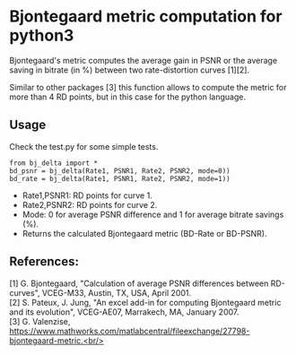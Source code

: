 # Bjontegaard metric computation for python3
Bjontegaard's metric computes the average gain in PSNR or the average saving in bitrate (in %) 
between two rate-distortion curves [1][2].

Similar to other packages [3] this function allows to compute the metric for more than 4 RD points,
but in this case for the python language.

## Usage
Check the test.py for some simple tests.
```
from bj_delta import *
bd_psnr = bj_delta(Rate1, PSNR1, Rate2, PSNR2, mode=0))
bd_rate = bj_delta(Rate1, PSNR1, Rate2, PSNR2, mode=1))
```
* Rate1,PSNR1: RD points for curve 1.
* Rate2,PSNR2: RD points for curve 2.
* Mode: 0 for average PSNR difference and 1 for average bitrate savings (%).
* Returns the calculated Bjontegaard metric (BD-Rate or BD-PSNR).

## References:
[1] G. Bjontegaard, "Calculation of average PSNR differences between RD-curves", VCEG-M33, Austin, TX, USA, April 2001. <br/>
[2] S. Pateux, J. Jung, "An excel add-in for computing Bjontegaard metric and its evolution", VCEG-AE07, Marrakech, MA, January 2007. <br/>
[3] G. Valenzise, https://www.mathworks.com/matlabcentral/fileexchange/27798-bjontegaard-metric.<br/>
